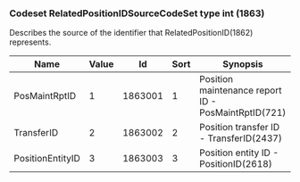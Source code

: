 ### Codeset RelatedPositionIDSourceCodeSet type int (1863)

Describes the source of the identifier that RelatedPositionID(1862) represents.

| Name             | Value | Id      | Sort | Synopsis                                            |
|------------------|-------|---------|------|-----------------------------------------------------|
| PosMaintRptID    | 1     | 1863001 | 1    | Position maintenance report ID - PosMaintRptID(721) |
| TransferID       | 2     | 1863002 | 2    | Position transfer ID - TransferID(2437)             |
| PositionEntityID | 3     | 1863003 | 3    | Position entity ID - PositionID(2618)               |

